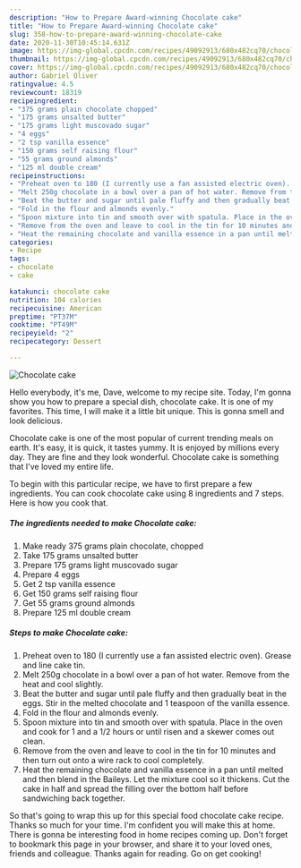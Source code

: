 ```yaml
---
description: "How to Prepare Award-winning Chocolate cake"
title: "How to Prepare Award-winning Chocolate cake"
slug: 358-how-to-prepare-award-winning-chocolate-cake
date: 2020-11-30T10:45:14.631Z
image: https://img-global.cpcdn.com/recipes/49092913/680x482cq70/chocolate-cake-recipe-main-photo.jpg
thumbnail: https://img-global.cpcdn.com/recipes/49092913/680x482cq70/chocolate-cake-recipe-main-photo.jpg
cover: https://img-global.cpcdn.com/recipes/49092913/680x482cq70/chocolate-cake-recipe-main-photo.jpg
author: Gabriel Oliver
ratingvalue: 4.5
reviewcount: 18319
recipeingredient:
- "375 grams plain chocolate chopped"
- "175 grams unsalted butter"
- "175 grams light muscovado sugar"
- "4 eggs"
- "2 tsp vanilla essence"
- "150 grams self raising flour"
- "55 grams ground almonds"
- "125 ml double cream"
recipeinstructions:
- "Preheat oven to 180 (I currently use a fan assisted electric oven). Grease and line cake tin."
- "Melt 250g chocolate in a bowl over a pan of hot water. Remove from the heat and cool slightly."
- "Beat the butter and sugar until pale fluffy and then gradually beat in the eggs. Stir in the melted chocolate and 1 teaspoon of the vanilla essence."
- "Fold in the flour and almonds evenly."
- "Spoon mixture into tin and smooth over with spatula. Place in the oven and cook for 1 and a 1/2 hours or until risen and a skewer comes out clean."
- "Remove from the oven and leave to cool in the tin for 10 minutes and then turn out onto a wire rack to cool completely."
- "Heat the remaining chocolate and vanilla essence in a pan until melted and then blend in the Baileys. Let the mixture cool so it thickens. Cut the cake in half and spread the filling over the bottom half before sandwiching back together."
categories:
- Recipe
tags:
- chocolate
- cake

katakunci: chocolate cake 
nutrition: 104 calories
recipecuisine: American
preptime: "PT37M"
cooktime: "PT49M"
recipeyield: "2"
recipecategory: Dessert

---
```



![Chocolate cake](https://img-global.cpcdn.com/recipes/49092913/680x482cq70/chocolate-cake-recipe-main-photo.jpg)

Hello everybody, it's me, Dave, welcome to my recipe site. Today, I'm gonna show you how to prepare a special dish, chocolate cake. It is one of my favorites. This time, I will make it a little bit unique. This is gonna smell and look delicious.



Chocolate cake is one of the most popular of current trending meals on earth. It's easy, it is quick, it tastes yummy. It is enjoyed by millions every day. They are fine and they look wonderful. Chocolate cake is something that I've loved my entire life.


To begin with this particular recipe, we have to first prepare a few ingredients. You can cook chocolate cake using 8 ingredients and 7 steps. Here is how you cook that.

<!--inarticleads1-->

##### The ingredients needed to make Chocolate cake:

1. Make ready 375 grams plain chocolate, chopped
1. Take 175 grams unsalted butter
1. Prepare 175 grams light muscovado sugar
1. Prepare 4 eggs
1. Get 2 tsp vanilla essence
1. Get 150 grams self raising flour
1. Get 55 grams ground almonds
1. Prepare 125 ml double cream




<!--inarticleads2-->

##### Steps to make Chocolate cake:

1. Preheat oven to 180 (I currently use a fan assisted electric oven). Grease and line cake tin.
1. Melt 250g chocolate in a bowl over a pan of hot water. Remove from the heat and cool slightly.
1. Beat the butter and sugar until pale fluffy and then gradually beat in the eggs. Stir in the melted chocolate and 1 teaspoon of the vanilla essence.
1. Fold in the flour and almonds evenly.
1. Spoon mixture into tin and smooth over with spatula. Place in the oven and cook for 1 and a 1/2 hours or until risen and a skewer comes out clean.
1. Remove from the oven and leave to cool in the tin for 10 minutes and then turn out onto a wire rack to cool completely.
1. Heat the remaining chocolate and vanilla essence in a pan until melted and then blend in the Baileys. Let the mixture cool so it thickens. Cut the cake in half and spread the filling over the bottom half before sandwiching back together.




So that's going to wrap this up for this special food chocolate cake recipe. Thanks so much for your time. I'm confident you will make this at home. There is gonna be interesting food in home recipes coming up. Don't forget to bookmark this page in your browser, and share it to your loved ones, friends and colleague. Thanks again for reading. Go on get cooking!
